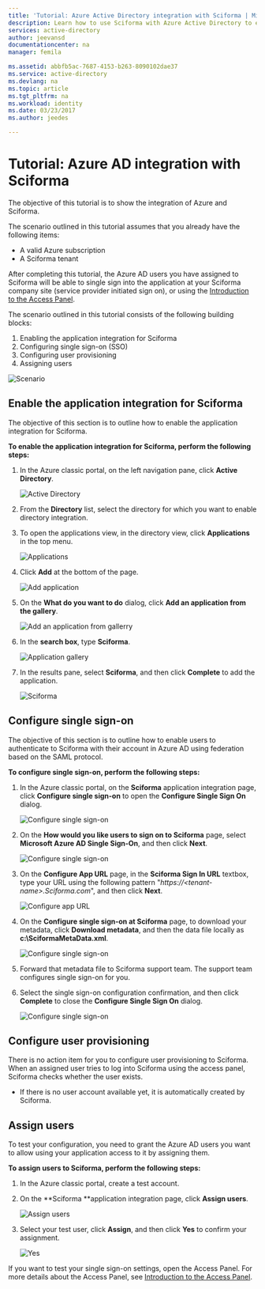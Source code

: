 ```yaml
---
title: 'Tutorial: Azure Active Directory integration with Sciforma | Microsoft Docs'
description: Learn how to use Sciforma with Azure Active Directory to enable single sign-on, automated provisioning, and more!
services: active-directory
author: jeevansd
documentationcenter: na
manager: femila

ms.assetid: abbfb5ac-7687-4153-b263-8090102dae37
ms.service: active-directory
ms.devlang: na
ms.topic: article
ms.tgt_pltfrm: na
ms.workload: identity
ms.date: 03/23/2017
ms.author: jeedes

---
```

# Tutorial: Azure AD integration with Sciforma
The objective of this tutorial is to show the integration of Azure and Sciforma.  

The scenario outlined in this tutorial assumes that you already have the following items:

* A valid Azure subscription
* A Sciforma tenant

After completing this tutorial, the Azure AD users you have assigned to Sciforma will be able to single sign into the application at your Sciforma company site (service provider initiated sign on), or using the [Introduction to the Access Panel](active-directory-saas-access-panel-introduction.md).

The scenario outlined in this tutorial consists of the following building blocks:

1. Enabling the application integration for Sciforma
2. Configuring single sign-on (SSO)
3. Configuring user provisioning
4. Assigning users

![Scenario](./media/active-directory-saas-sciforma-tutorial/IC777369.png "Scenario")

## Enable the application integration for Sciforma
The objective of this section is to outline how to enable the application integration for Sciforma.

**To enable the application integration for Sciforma, perform the following steps:**

1. In the Azure classic portal, on the left navigation pane, click **Active Directory**.
   
    ![Active Directory](./media/active-directory-saas-sciforma-tutorial/IC700993.png "Active Directory")
2. From the **Directory** list, select the directory for which you want to enable directory integration.
3. To open the applications view, in the directory view, click **Applications** in the top menu.
   
    ![Applications](./media/active-directory-saas-sciforma-tutorial/IC700994.png "Applications")

4. Click **Add** at the bottom of the page.
   
    ![Add application](./media/active-directory-saas-sciforma-tutorial/IC749321.png "Add application")

5. On the **What do you want to do** dialog, click **Add an application from the gallery**.
   
    ![Add an application from gallerry](./media/active-directory-saas-sciforma-tutorial/IC749322.png "Add an application from gallerry")

6. In the **search box**, type **Sciforma**.
   
    ![Application gallery](./media/active-directory-saas-sciforma-tutorial/IC777370.png "Application gallery")

7. In the results pane, select **Sciforma**, and then click **Complete** to add the application.
   
    ![Sciforma](./media/active-directory-saas-sciforma-tutorial/IC777371.png "Sciforma")
   
## Configure single sign-on

The objective of this section is to outline how to enable users to authenticate to Sciforma with their account in Azure AD using federation based on the SAML protocol.

**To configure single sign-on, perform the following steps:**

1. In the Azure classic portal, on the **Sciforma** application integration page, click **Configure single sign-on** to open the **Configure Single Sign On** dialog.
   
    ![Configure single sign-on](./media/active-directory-saas-sciforma-tutorial/IC777372.png "Configure single sign-on")

2. On the **How would you like users to sign on to Sciforma** page, select **Microsoft Azure AD Single Sign-On**, and then click **Next**.
   
    ![Configure single sign-on](./media/active-directory-saas-sciforma-tutorial/IC777373.png "Configure single sign-on")

3. On the **Configure App URL** page, in the **Sciforma Sign In URL** textbox, type your URL using the following pattern "*https://\<tenant-name\>.Sciforma.com*", and then click **Next**.
   
    ![Configure app URL](./media/active-directory-saas-sciforma-tutorial/IC777374.png "Configure app URL")

4. On the **Configure single sign-on at Sciforma** page, to download your metadata, click **Download metadata**, and then the data file locally as **c:\\SciformaMetaData.xml**.
   
    ![Configure single sign-on](./media/active-directory-saas-sciforma-tutorial/IC777375.png "Configure single sign-on")

5. Forward that metadata file to Sciforma support team. The support team configures single sign-on for you.

6. Select the single sign-on configuration confirmation, and then click **Complete** to close the **Configure Single Sign On** dialog.
   
    ![Configure single sign-on](./media/active-directory-saas-sciforma-tutorial/IC777376.png "Configure single sign-on")
   
## Configure user provisioning

There is no action item for you to configure user provisioning to Sciforma. When an assigned user tries to log into Sciforma using the access panel, Sciforma checks whether the user exists.  

* If there is no user account available yet, it is automatically created by Sciforma.

## Assign users
To test your configuration, you need to grant the Azure AD users you want to allow using your application access to it by assigning them.

**To assign users to Sciforma, perform the following steps:**

1. In the Azure classic portal, create a test account.
2. On the **Sciforma **application integration page, click **Assign users**.
   
    ![Assign users](./media/active-directory-saas-sciforma-tutorial/IC777377.png "Assign users")
3. Select your test user, click **Assign**, and then click **Yes** to confirm your assignment.
   
    ![Yes](./media/active-directory-saas-sciforma-tutorial/IC767830.png "Yes")

If you want to test your single sign-on settings, open the Access Panel. For more details about the Access Panel, see [Introduction to the Access Panel](active-directory-saas-access-panel-introduction.md).

